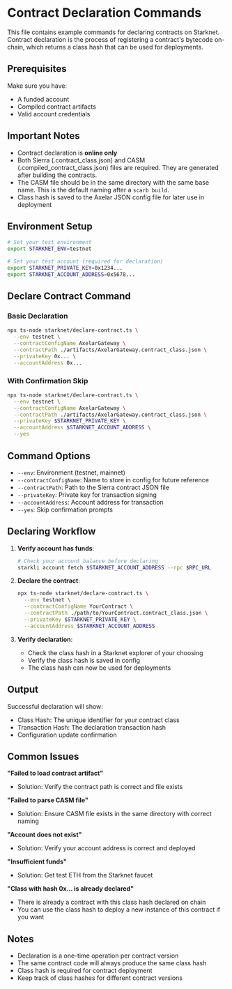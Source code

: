 # Contract Declaration Commands

This file contains example commands for declaring contracts on Starknet. Contract declaration is the process of registering a contract's bytecode on-chain, which returns a class hash that can be used for deployments.

## Prerequisites

Make sure you have:
- A funded account
- Compiled contract artifacts
- Valid account credentials

## Important Notes

- Contract declaration is **online only**
- Both Sierra (.contract_class.json) and CASM (.compiled_contract_class.json) files are required. They are generated after building the contracts.
- The CASM file should be in the same directory with the same base name. This is the default naming after a `scarb build`.
- Class hash is saved to the Axelar JSON config file for later use in deployment

## Environment Setup

```bash
# Set your test environment
export STARKNET_ENV=testnet

# Set your test account (required for declaration)
export STARKNET_PRIVATE_KEY=0x1234...
export STARKNET_ACCOUNT_ADDRESS=0x5678...
```

## Declare Contract Command

### Basic Declaration

```bash
npx ts-node starknet/declare-contract.ts \
  --env testnet \
  --contractConfigName AxelarGateway \
  --contractPath ./artifacts/AxelarGateway.contract_class.json \
  --privateKey 0x... \
  --accountAddress 0x...
```

### With Confirmation Skip

```bash
npx ts-node starknet/declare-contract.ts \
  --env testnet \
  --contractConfigName AxelarGateway \
  --contractPath ./artifacts/AxelarGateway.contract_class.json \
  --privateKey $STARKNET_PRIVATE_KEY \
  --accountAddress $STARKNET_ACCOUNT_ADDRESS \
  --yes
```

## Command Options

- `--env`: Environment (testnet, mainnet)
- `--contractConfigName`: Name to store in config for future reference
- `--contractPath`: Path to the Sierra contract JSON file
- `--privateKey`: Private key for transaction signing
- `--accountAddress`: Account address for transaction
- `--yes`: Skip confirmation prompts

## Declaring Workflow

1. **Verify account has funds**:
   ```bash
   # Check your account balance before declaring
   starkli account fetch $STARKNET_ACCOUNT_ADDRESS --rpc $RPC_URL
   ```

2. **Declare the contract**:
   ```bash
   npx ts-node starknet/declare-contract.ts \
     --env testnet \
     --contractConfigName YourContract \
     --contractPath ./path/to/YourContract.contract_class.json \
     --privateKey $STARKNET_PRIVATE_KEY \
     --accountAddress $STARKNET_ACCOUNT_ADDRESS
   ```

3. **Verify declaration**:
   - Check the class hash in a Starknet explorer of your choosing
   - Verify the class hash is saved in config
   - The class hash can now be used for deployments

## Output

Successful declaration will show:
- Class Hash: The unique identifier for your contract class
- Transaction Hash: The declaration transaction hash
- Configuration update confirmation

## Common Issues

**"Failed to load contract artifact"**
- Solution: Verify the contract path is correct and file exists

**"Failed to parse CASM file"**
- Solution: Ensure CASM file exists in the same directory with correct naming

**"Account does not exist"**
- Solution: Verify your account address is correct and deployed

**"Insufficient funds"**
- Solution: Get test ETH from the Starknet faucet

**"Class with hash 0x... is already declared"**
- There is already a contract with this class hash declared on chain
- You can use the class hash to deploy a new instance of this contract if you want

## Notes

- Declaration is a one-time operation per contract version
- The same contract code will always produce the same class hash
- Class hash is required for contract deployment
- Keep track of class hashes for different contract versions
